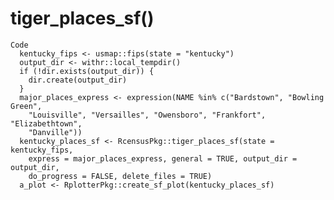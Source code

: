 # tiger_places_sf()

    Code
      kentucky_fips <- usmap::fips(state = "kentucky")
      output_dir <- withr::local_tempdir()
      if (!dir.exists(output_dir)) {
        dir.create(output_dir)
      }
      major_places_express <- expression(NAME %in% c("Bardstown", "Bowling Green",
        "Louisville", "Versailles", "Owensboro", "Frankfort", "Elizabethtown",
        "Danville"))
      kentucky_places_sf <- RcensusPkg::tiger_places_sf(state = kentucky_fips,
        express = major_places_express, general = TRUE, output_dir = output_dir,
        do_progress = FALSE, delete_files = TRUE)
      a_plot <- RplotterPkg::create_sf_plot(kentucky_places_sf)

